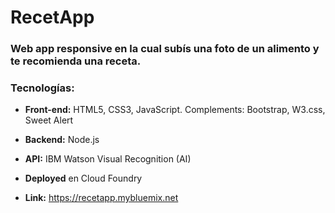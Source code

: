 # RecetApp

### Web app responsive en la cual subís una foto de un alimento y te recomienda una receta.  

### Tecnologías: 
- **Front-end:** HTML5, CSS3, JavaScript. Complements: Bootstrap, W3.css, Sweet Alert

- **Backend:** Node.js 

- **API:** IBM Watson Visual Recognition (AI)

- **Deployed** en Cloud Foundry 

- **Link:** https://recetapp.mybluemix.net

